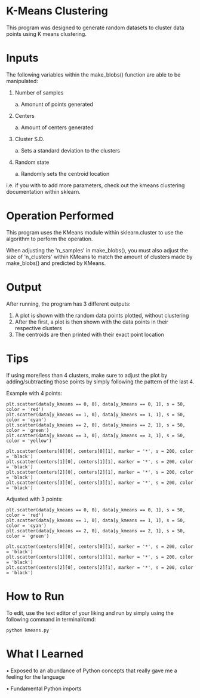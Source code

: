 # K-Means Clustering
This program was designed to generate random datasets to cluster data points using K means clustering.

# Inputs

The following variables within the make_blobs() function are able to be manipulated:  
  1) Number of samples
  
        a. Amonunt of points generated
  2) Centers
  
        a. Amount of centers generated
  3) Cluster S.D.
  
        a. Sets a standard deviation to the clusters
  4) Random state
  
        a. Randomly sets the centroid location 

i.e. if you with to add more parameters, check out the kmeans clustering documentation within sklearn.
 
# Operation Performed

This program uses the KMeans module within sklearn.cluster to use the algorithm to perform the operation.

When adjusting the 'n_samples' in make_blobs(), you must also adjust the size of 'n_clusters' within KMeans
to match the amount of clusters made by make_blobs() and predicted by KMeans.

# Output

After running, the program has 3 different outputs: 
  1) A plot is shown with the random data points plotted, without clustering
  2) After the first, a plot is then shown with the data points in their respective clusters
  3) The centroids are then printed with their exact point location

# Tips

If using more/less than 4 clusters, make sure to adjust the plot by adding/subtracting those points by
simply following the pattern of the last 4.

Example with 4 points:

    plt.scatter(data[y_kmeans == 0, 0], data[y_kmeans == 0, 1], s = 50, color = 'red')
    plt.scatter(data[y_kmeans == 1, 0], data[y_kmeans == 1, 1], s = 50, color = 'cyan')
    plt.scatter(data[y_kmeans == 2, 0], data[y_kmeans == 2, 1], s = 50, color = 'green')
    plt.scatter(data[y_kmeans == 3, 0], data[y_kmeans == 3, 1], s = 50, color = 'yellow')
    
    plt.scatter(centers[0][0], centers[0][1], marker = '*', s = 200, color = 'black')
    plt.scatter(centers[1][0], centers[1][1], marker = '*', s = 200, color = 'black')
    plt.scatter(centers[2][0], centers[2][1], marker = '*', s = 200, color = 'black')
    plt.scatter(centers[3][0], centers[3][1], marker = '*', s = 200, color = 'black')
    
Adjusted with 3 points:

    plt.scatter(data[y_kmeans == 0, 0], data[y_kmeans == 0, 1], s = 50, color = 'red')
    plt.scatter(data[y_kmeans == 1, 0], data[y_kmeans == 1, 1], s = 50, color = 'cyan')
    plt.scatter(data[y_kmeans == 2, 0], data[y_kmeans == 2, 1], s = 50, color = 'green')
    
    plt.scatter(centers[0][0], centers[0][1], marker = '*', s = 200, color = 'black')
    plt.scatter(centers[1][0], centers[1][1], marker = '*', s = 200, color = 'black')
    plt.scatter(centers[2][0], centers[2][1], marker = '*', s = 200, color = 'black')


# How to Run
  To edit, use the text editor of your liking and run by simply using the following command in terminal/cmd:
  
    python kmeans.py
    
    
# What I Learned
  • Exposed to an abundance of Python concepts that really gave me a feeling for the language
  
  • Fundamental Python imports
